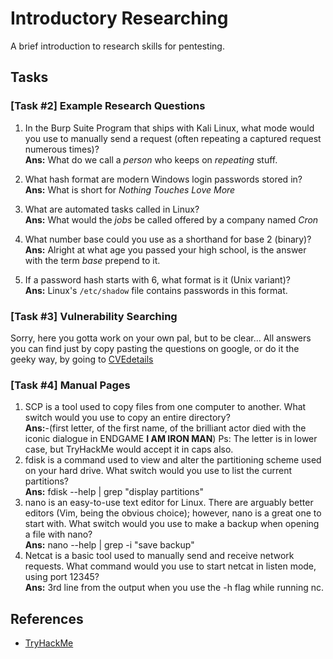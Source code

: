 # Introductory Researching
A brief introduction to research skills for pentesting.

## Tasks
### [Task #2] Example Research Questions
  1. In the Burp Suite Program that ships with Kali Linux, what mode would you use to manually send a request (often repeating a captured request numerous times)?  
  __Ans:__ What do we call a _person_ who keeps on _repeating_ stuff.
  
  1. What hash format are modern Windows login passwords stored in?  
  __Ans:__ What is short for _Nothing Touches Love More_  
  
  1. What are automated tasks called in Linux?  
  __Ans:__ What would the _jobs_ be called offered by a company named _Cron_
  
  1. What number base could you use as a shorthand for base 2 (binary)?  
  __Ans:__ Alright at what age you passed your high school, is the answer with the term _base_ prepend to it.
  
  1. If a password hash starts with $6$, what format is it (Unix variant)?  
  __Ans:__ Linux's ```/etc/shadow``` file contains passwords in this format.
### [Task #3] Vulnerability Searching
  Sorry, here you gotta work on your own pal, but to be clear... All answers you can find just by copy pasting the questions on google, or do it the geeky way, by going to [CVEdetails](https://www.cvedetails.com/)
  
### [Task #4] Manual Pages
  1. SCP is a tool used to copy files from one computer to another.
     What switch would you use to copy an entire directory?  
     __Ans:__-(first letter, of the first name, of the brilliant actor died with the iconic dialogue in ENDGAME __I AM IRON MAN__) Ps: The letter is in lower case, but TryHackMe would accept it in caps also.
  2. 	fdisk is a command used to view and alter the partitioning scheme used on your hard drive.
What switch would you use to list the current partitions?  
__Ans:__ fdisk --help | grep "display partitions"
  3. nano is an easy-to-use text editor for Linux. There are arguably better editors (Vim, being the obvious choice); however, nano is a great one to start with.
What switch would you use to make a backup when opening a file with nano?  
__Ans:__ nano --help | grep -i "save backup"
  4. Netcat is a basic tool used to manually send and receive network requests. 
What command would you use to start netcat in listen mode, using port 12345?  
__Ans:__ 3rd line from the output when you use the -h flag while running nc.

## References
  - [TryHackMe](https://tryhackme.com/)
